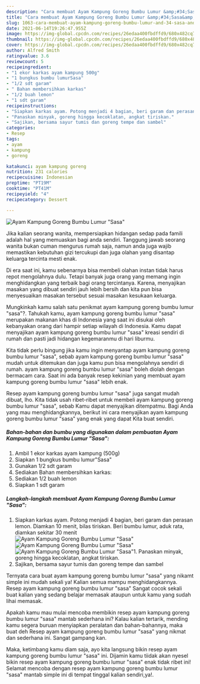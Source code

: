 ```yaml
---
description: "Cara membuat Ayam Kampung Goreng Bumbu Lumur &amp;#34;Sasa&amp;#34; yang enak Untuk Jualan"
title: "Cara membuat Ayam Kampung Goreng Bumbu Lumur &amp;#34;Sasa&amp;#34; yang enak Untuk Jualan"
slug: 1063-cara-membuat-ayam-kampung-goreng-bumbu-lumur-and-34-sasa-and-34-yang-enak-untuk-jualan
date: 2021-06-14T19:26:47.955Z
image: https://img-global.cpcdn.com/recipes/26edaa400fbdffd9/680x482cq70/ayam-kampung-goreng-bumbu-lumur-sasa-foto-resep-utama.jpg
thumbnail: https://img-global.cpcdn.com/recipes/26edaa400fbdffd9/680x482cq70/ayam-kampung-goreng-bumbu-lumur-sasa-foto-resep-utama.jpg
cover: https://img-global.cpcdn.com/recipes/26edaa400fbdffd9/680x482cq70/ayam-kampung-goreng-bumbu-lumur-sasa-foto-resep-utama.jpg
author: Alfred Smith
ratingvalue: 3.6
reviewcount: 5
recipeingredient:
- "1 ekor karkas ayam kampung 500g"
- "1 bungkus bumbu lumurSasa"
- "1/2 sdt garam"
- " Bahan membersihkan karkas"
- "1/2 buah lemon"
- "1 sdt garam"
recipeinstructions:
- "Siapkan karkas ayam. Potong menjadi 4 bagian, beri garam dan perasan lemon. Diamkan 10 menit, bilas tiriskan. Beri bumbu lumur, aduk rata, diamkan sekitar 30 menit"
- "Panaskan minyak, goreng hingga kecoklatan, angkat tiriskan."
- "Sajikan, bersama sayur tumis dan goreng tempe dan sambel"
categories:
- Resep
tags:
- ayam
- kampung
- goreng

katakunci: ayam kampung goreng 
nutrition: 231 calories
recipecuisine: Indonesian
preptime: "PT19M"
cooktime: "PT41M"
recipeyield: "4"
recipecategory: Dessert

---
```



![Ayam Kampung Goreng Bumbu Lumur &#34;Sasa&#34;](https://img-global.cpcdn.com/recipes/26edaa400fbdffd9/680x482cq70/ayam-kampung-goreng-bumbu-lumur-sasa-foto-resep-utama.jpg)

Jika kalian seorang wanita, mempersiapkan hidangan sedap pada famili adalah hal yang memuaskan bagi anda sendiri. Tanggung jawab seorang  wanita bukan cuman mengurus rumah saja, namun anda juga wajib memastikan kebutuhan gizi tercukupi dan juga olahan yang disantap keluarga tercinta mesti enak.

Di era  saat ini, kamu sebenarnya bisa membeli olahan instan tidak harus repot mengolahnya dulu. Tetapi banyak juga orang yang memang ingin menghidangkan yang terbaik bagi orang tercintanya. Karena, menyajikan masakan yang dibuat sendiri jauh lebih bersih dan kita pun bisa menyesuaikan masakan tersebut sesuai masakan kesukaan keluarga. 



Mungkinkah kamu salah satu penikmat ayam kampung goreng bumbu lumur &#34;sasa&#34;?. Tahukah kamu, ayam kampung goreng bumbu lumur &#34;sasa&#34; merupakan makanan khas di Indonesia yang saat ini disukai oleh kebanyakan orang dari hampir setiap wilayah di Indonesia. Kamu dapat menyajikan ayam kampung goreng bumbu lumur &#34;sasa&#34; kreasi sendiri di rumah dan pasti jadi hidangan kegemaranmu di hari liburmu.

Kita tidak perlu bingung jika kamu ingin menyantap ayam kampung goreng bumbu lumur &#34;sasa&#34;, sebab ayam kampung goreng bumbu lumur &#34;sasa&#34; mudah untuk ditemukan dan juga kamu pun bisa mengolahnya sendiri di rumah. ayam kampung goreng bumbu lumur &#34;sasa&#34; boleh diolah dengan bermacam cara. Saat ini ada banyak resep kekinian yang membuat ayam kampung goreng bumbu lumur &#34;sasa&#34; lebih enak.

Resep ayam kampung goreng bumbu lumur &#34;sasa&#34; juga sangat mudah dibuat, lho. Kita tidak usah ribet-ribet untuk membeli ayam kampung goreng bumbu lumur &#34;sasa&#34;, sebab Kamu dapat menyajikan ditempatmu. Bagi Anda yang mau menghidangkannya, berikut ini cara menyajikan ayam kampung goreng bumbu lumur &#34;sasa&#34; yang enak yang dapat Kita buat sendiri.

<!--inarticleads1-->

##### Bahan-bahan dan bumbu yang digunakan dalam pembuatan Ayam Kampung Goreng Bumbu Lumur &#34;Sasa&#34;:

1. Ambil 1 ekor karkas ayam kampung (500g)
1. Siapkan 1 bungkus bumbu lumur&#34;Sasa&#34;
1. Gunakan 1/2 sdt garam
1. Sediakan  Bahan membersihkan karkas:
1. Sediakan 1/2 buah lemon
1. Siapkan 1 sdt garam




<!--inarticleads2-->

##### Langkah-langkah membuat Ayam Kampung Goreng Bumbu Lumur &#34;Sasa&#34;:

1. Siapkan karkas ayam. Potong menjadi 4 bagian, beri garam dan perasan lemon. Diamkan 10 menit, bilas tiriskan. Beri bumbu lumur, aduk rata, diamkan sekitar 30 menit
<img src="https://img-global.cpcdn.com/steps/2fcfca09396f3700/160x128cq70/ayam-kampung-goreng-bumbu-lumur-sasa-langkah-memasak-1-foto.jpg" alt="Ayam Kampung Goreng Bumbu Lumur &#34;Sasa&#34;"><img src="https://img-global.cpcdn.com/steps/50eb82488016408d/160x128cq70/ayam-kampung-goreng-bumbu-lumur-sasa-langkah-memasak-1-foto.jpg" alt="Ayam Kampung Goreng Bumbu Lumur &#34;Sasa&#34;"><img src="https://img-global.cpcdn.com/steps/2daa85bc41db5604/160x128cq70/ayam-kampung-goreng-bumbu-lumur-sasa-langkah-memasak-1-foto.jpg" alt="Ayam Kampung Goreng Bumbu Lumur &#34;Sasa&#34;">1. Panaskan minyak, goreng hingga kecoklatan, angkat tiriskan.
1. Sajikan, bersama sayur tumis dan goreng tempe dan sambel




Ternyata cara buat ayam kampung goreng bumbu lumur &#34;sasa&#34; yang nikamt simple ini mudah sekali ya! Kalian semua mampu menghidangkannya. Resep ayam kampung goreng bumbu lumur &#34;sasa&#34; Sangat cocok sekali buat kalian yang sedang belajar memasak ataupun untuk kamu yang sudah lihai memasak.

Apakah kamu mau mulai mencoba membikin resep ayam kampung goreng bumbu lumur &#34;sasa&#34; mantab sederhana ini? Kalau kalian tertarik, mending kamu segera buruan menyiapkan peralatan dan bahan-bahannya, maka buat deh Resep ayam kampung goreng bumbu lumur &#34;sasa&#34; yang nikmat dan sederhana ini. Sangat gampang kan. 

Maka, ketimbang kamu diam saja, ayo kita langsung bikin resep ayam kampung goreng bumbu lumur &#34;sasa&#34; ini. Dijamin kamu tiidak akan nyesel bikin resep ayam kampung goreng bumbu lumur &#34;sasa&#34; enak tidak ribet ini! Selamat mencoba dengan resep ayam kampung goreng bumbu lumur &#34;sasa&#34; mantab simple ini di tempat tinggal kalian sendiri,ya!.

